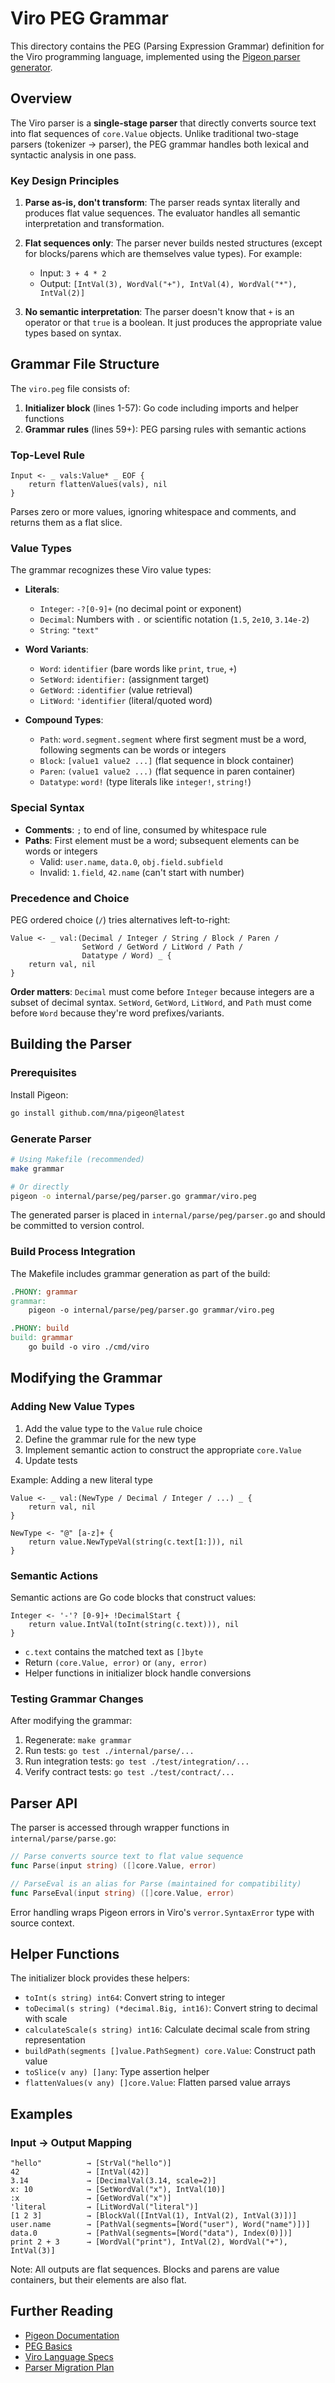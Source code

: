# Viro PEG Grammar

This directory contains the PEG (Parsing Expression Grammar) definition for the Viro programming language, implemented using the [Pigeon parser generator](https://github.com/mna/pigeon).

## Overview

The Viro parser is a **single-stage parser** that directly converts source text into flat sequences of `core.Value` objects. Unlike traditional two-stage parsers (tokenizer → parser), the PEG grammar handles both lexical and syntactic analysis in one pass.

### Key Design Principles

1. **Parse as-is, don't transform**: The parser reads syntax literally and produces flat value sequences. The evaluator handles all semantic interpretation and transformation.

2. **Flat sequences only**: The parser never builds nested structures (except for blocks/parens which are themselves value types). For example:
   - Input: `3 + 4 * 2`
   - Output: `[IntVal(3), WordVal("+"), IntVal(4), WordVal("*"), IntVal(2)]`

3. **No semantic interpretation**: The parser doesn't know that `+` is an operator or that `true` is a boolean. It just produces the appropriate value types based on syntax.

## Grammar File Structure

The `viro.peg` file consists of:

1. **Initializer block** (lines 1-57): Go code including imports and helper functions
2. **Grammar rules** (lines 59+): PEG parsing rules with semantic actions

### Top-Level Rule

```peg
Input <- _ vals:Value* _ EOF {
    return flattenValues(vals), nil
}
```

Parses zero or more values, ignoring whitespace and comments, and returns them as a flat slice.

### Value Types

The grammar recognizes these Viro value types:

- **Literals**:
  - `Integer`: `-?[0-9]+` (no decimal point or exponent)
  - `Decimal`: Numbers with `.` or scientific notation (`1.5`, `2e10`, `3.14e-2`)
  - `String`: `"text"`

- **Word Variants**:
  - `Word`: `identifier` (bare words like `print`, `true`, `+`)
  - `SetWord`: `identifier:` (assignment target)
  - `GetWord`: `:identifier` (value retrieval)
  - `LitWord`: `'identifier` (literal/quoted word)

- **Compound Types**:
  - `Path`: `word.segment.segment` where first segment must be a word, following segments can be words or integers
  - `Block`: `[value1 value2 ...]` (flat sequence in block container)
  - `Paren`: `(value1 value2 ...)` (flat sequence in paren container)
  - `Datatype`: `word!` (type literals like `integer!`, `string!`)

### Special Syntax

- **Comments**: `;` to end of line, consumed by whitespace rule
- **Paths**: First element must be a word; subsequent elements can be words or integers
  - Valid: `user.name`, `data.0`, `obj.field.subfield`
  - Invalid: `1.field`, `42.name` (can't start with number)

### Precedence and Choice

PEG ordered choice (`/`) tries alternatives left-to-right:

```peg
Value <- _ val:(Decimal / Integer / String / Block / Paren / 
                SetWord / GetWord / LitWord / Path / 
                Datatype / Word) _ {
    return val, nil
}
```

**Order matters**: `Decimal` must come before `Integer` because integers are a subset of decimal syntax. `SetWord`, `GetWord`, `LitWord`, and `Path` must come before `Word` because they're word prefixes/variants.

## Building the Parser

### Prerequisites

Install Pigeon:
```bash
go install github.com/mna/pigeon@latest
```

### Generate Parser

```bash
# Using Makefile (recommended)
make grammar

# Or directly
pigeon -o internal/parse/peg/parser.go grammar/viro.peg
```

The generated parser is placed in `internal/parse/peg/parser.go` and should be committed to version control.

### Build Process Integration

The Makefile includes grammar generation as part of the build:

```makefile
.PHONY: grammar
grammar:
	pigeon -o internal/parse/peg/parser.go grammar/viro.peg

.PHONY: build
build: grammar
	go build -o viro ./cmd/viro
```

## Modifying the Grammar

### Adding New Value Types

1. Add the value type to the `Value` rule choice
2. Define the grammar rule for the new type
3. Implement semantic action to construct the appropriate `core.Value`
4. Update tests

Example: Adding a new literal type

```peg
Value <- _ val:(NewType / Decimal / Integer / ...) _ {
    return val, nil
}

NewType <- "@" [a-z]+ {
    return value.NewTypeVal(string(c.text[1:])), nil
}
```

### Semantic Actions

Semantic actions are Go code blocks that construct values:

```peg
Integer <- '-'? [0-9]+ !DecimalStart {
    return value.IntVal(toInt(string(c.text))), nil
}
```

- `c.text` contains the matched text as `[]byte`
- Return `(core.Value, error)` or `(any, error)`
- Helper functions in initializer block handle conversions

### Testing Grammar Changes

After modifying the grammar:

1. Regenerate: `make grammar`
2. Run tests: `go test ./internal/parse/...`
3. Run integration tests: `go test ./test/integration/...`
4. Verify contract tests: `go test ./test/contract/...`

## Parser API

The parser is accessed through wrapper functions in `internal/parse/parse.go`:

```go
// Parse converts source text to flat value sequence
func Parse(input string) ([]core.Value, error)

// ParseEval is an alias for Parse (maintained for compatibility)
func ParseEval(input string) ([]core.Value, error)
```

Error handling wraps Pigeon errors in Viro's `verror.SyntaxError` type with source context.

## Helper Functions

The initializer block provides these helpers:

- `toInt(s string) int64`: Convert string to integer
- `toDecimal(s string) (*decimal.Big, int16)`: Convert string to decimal with scale
- `calculateScale(s string) int16`: Calculate decimal scale from string representation
- `buildPath(segments []value.PathSegment) core.Value`: Construct path value
- `toSlice(v any) []any`: Type assertion helper
- `flattenValues(v any) []core.Value`: Flatten parsed value arrays

## Examples

### Input → Output Mapping

```
"hello"          → [StrVal("hello")]
42               → [IntVal(42)]
3.14             → [DecimalVal(3.14, scale=2)]
x: 10            → [SetWordVal("x"), IntVal(10)]
:x               → [GetWordVal("x")]
'literal         → [LitWordVal("literal")]
[1 2 3]          → [BlockVal([IntVal(1), IntVal(2), IntVal(3)])]
user.name        → [PathVal(segments=[Word("user"), Word("name")])]
data.0           → [PathVal(segments=[Word("data"), Index(0)])]
print 2 + 3      → [WordVal("print"), IntVal(2), WordVal("+"), IntVal(3)]
```

Note: All outputs are flat sequences. Blocks and parens are value containers, but their elements are also flat.

## Further Reading

- [Pigeon Documentation](https://pkg.go.dev/github.com/mna/pigeon)
- [PEG Basics](https://en.wikipedia.org/wiki/Parsing_expression_grammar)
- [Viro Language Specs](../specs/)
- [Parser Migration Plan](../plans/004_peg_parser.md)
